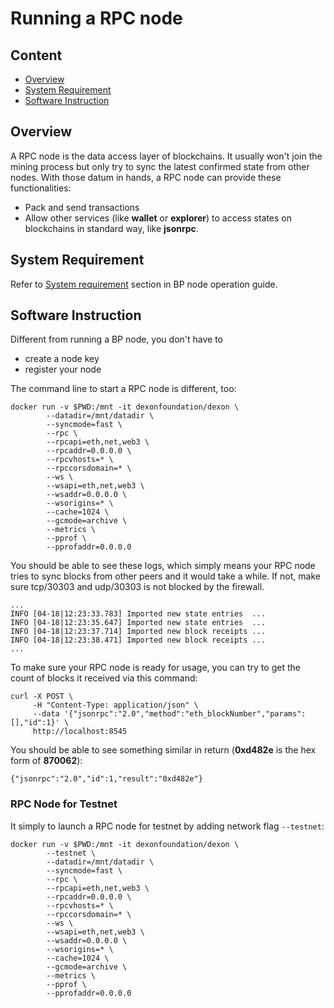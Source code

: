 # Running a RPC node

## Content

- [Overview](#overview)
- [System Requirement](#system-requirement)
- [Software Instruction](#software-instruction)

## Overview

A RPC node is the data access layer of blockchains. It usually won't join the mining process but only try to sync the latest confirmed state from other nodes. With those datum in hands, a RPC node can provide these functionalities:
- Pack and send transactions
- Allow other services (like **wallet** or **explorer**) to access states on blockchains in standard way, like **jsonrpc**.

## System Requirement

Refer to [System requirement](https://dexon-foundation.github.io/wiki/DEXON-BP-Node-Operation-Guide.html#system-requirement) section in BP node operation guide.

## Software Instruction

Different from running a BP node, you don't have to
- create a node key
- register your node

The command line to start a RPC node is different, too:
```
docker run -v $PWD:/mnt -it dexonfoundation/dexon \
        --datadir=/mnt/datadir \
        --syncmode=fast \
        --rpc \
        --rpcapi=eth,net,web3 \
        --rpcaddr=0.0.0.0 \
        --rpcvhosts=* \
        --rpccorsdomain=* \
        --ws \
        --wsapi=eth,net,web3 \
        --wsaddr=0.0.0.0 \
        --wsorigins=* \
        --cache=1024 \
        --gcmode=archive \
        --metrics \
        --pprof \
        --pprofaddr=0.0.0.0
```
You should be able to see these logs, which simply means your RPC node tries to sync blocks from other peers and it would take a while. If not, make sure tcp/30303 and udp/30303 is not blocked by the firewall.
```
...
INFO [04-18|12:23:33.783] Imported new state entries  ...
INFO [04-18|12:23:35.647] Imported new state entries  ...
INFO [04-18|12:23:37.714] Imported new block receipts ...
INFO [04-18|12:23:38.471] Imported new block receipts ...
...
```
To make sure your RPC node is ready for usage, you can try to get the count of blocks it received via this command:
```
curl -X POST \
     -H "Content-Type: application/json" \
     --data '{"jsonrpc":"2.0","method":"eth_blockNumber","params":[],"id":1}' \
     http://localhost:8545
```
You should be able to see something similar in return (**0xd482e** is the hex form of **870062**):
```
{"jsonrpc":"2.0","id":1,"result":"0xd482e"}
```

### RPC Node for Testnet

It simply to launch a RPC node for testnet by adding network flag `--testnet`:
```
docker run -v $PWD:/mnt -it dexonfoundation/dexon \
        --testnet \
        --datadir=/mnt/datadir \
        --syncmode=fast \
        --rpc \
        --rpcapi=eth,net,web3 \
        --rpcaddr=0.0.0.0 \
        --rpcvhosts=* \
        --rpccorsdomain=* \
        --ws \
        --wsapi=eth,net,web3 \
        --wsaddr=0.0.0.0 \
        --wsorigins=* \
        --cache=1024 \
        --gcmode=archive \
        --metrics \
        --pprof \
        --pprofaddr=0.0.0.0
```